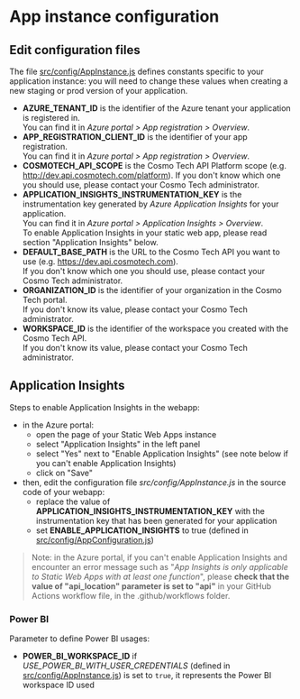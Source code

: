 # App instance configuration

## Edit configuration files

The file [src/config/AppInstance.js](../src/config/AppInstance.js) defines constants specific to your application
instance: you will need to change these values when creating a new staging or prod version of your application.

- **AZURE_TENANT_ID** is the identifier of the Azure tenant your application is registered in.\
  You can find it in _Azure portal > App registration > Overview_.
- **APP_REGISTRATION_CLIENT_ID** is the identifier of your app registration.\
  You can find it in _Azure portal > App registration > Overview_.
- **COSMOTECH_API_SCOPE** is the Cosmo Tech API Platform scope (e.g. http://dev.api.cosmotech.com/platform).
  If you don't know which one you should use, please contact your Cosmo Tech administrator.
- **APPLICATION_INSIGHTS_INSTRUMENTATION_KEY** is the instrumentation key generated by _Azure Application Insights_ for
  your application.\
  You can find it in _Azure portal > Application Insights > Overview_.\
  To enable Application Insights in your static web app, please read section "Application Insights" below.
- **DEFAULT_BASE_PATH** is the URL to the Cosmo Tech API you want to use (e.g. https://dev.api.cosmotech.com).\
  If you don't know which one you should use, please contact your Cosmo Tech administrator.
- **ORGANIZATION_ID** is the identifier of your organization in the Cosmo Tech portal.\
  If you don't know its value, please contact your Cosmo Tech administrator.
- **WORKSPACE_ID** is the identifier of the workspace you created with the Cosmo Tech API.\
  If you don't know its value, please contact your Cosmo Tech administrator.

## Application Insights

Steps to enable Application Insights in the webapp:

- in the Azure portal:
  - open the page of your Static Web Apps instance
  - select "Application Insights" in the left panel
  - select "Yes" next to "Enable Application Insights" (see note below if you can't enable Application Insights)
  - click on "Save"
- then, edit the configuration file _src/config/AppInstance.js_ in the source code of your webapp:
  - replace the value of **APPLICATION_INSIGHTS_INSTRUMENTATION_KEY** with the instrumentation key that has been
    generated for your application
  - set **ENABLE_APPLICATION_INSIGHTS** to true (defined in [src/config/AppConfiguration.js](../src/config/AppConfiguration.js))

> Note: in the Azure portal, if you can't enable Application Insights and encounter an error message such as "_App
> Insights is only applicable to Static Web Apps with at least one function_", please **check that the value of
> "api_location" parameter is set to "api"** in your GitHub Actions workflow file, in the .github/workflows folder.

### Power BI

Parameter to define Power BI usages:

- **POWER_BI_WORKSPACE_ID** if _USE_POWER_BI_WITH_USER_CREDENTIALS_ (defined in [src/config/AppInstance.js](../src/config/AppInstance.js)) is set to `true`, it represents the Power BI workspace ID used
